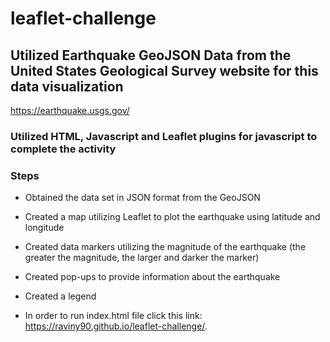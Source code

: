 # leaflet-challenge

## Utilized Earthquake GeoJSON Data from the United States Geological Survey website for this data visualization
https://earthquake.usgs.gov/

### Utilized HTML, Javascript and Leaflet plugins for javascript to complete the activity

 ### Steps
 
* Obtained the data set in JSON format from the GeoJSON
* Created a map utilizing Leaflet to plot the earthquake using latitude and longitude
* Created data markers utilizing the magnitude of the earthquake (the greater the magnitude, the larger and darker the marker)
* Created pop-ups to provide information about the earthquake
* Created a legend


* In order to run index.html file click this link: https://raviny90.github.io/leaflet-challenge/.
